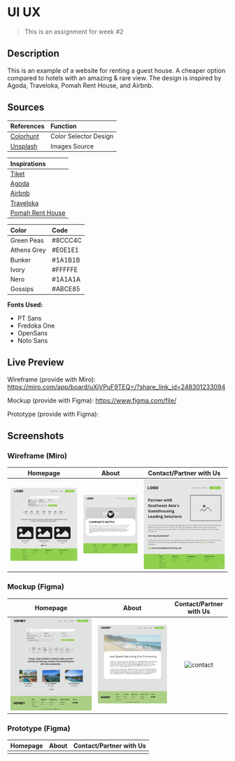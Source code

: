 # UI UX

> This is an assignment for week #2

## Description

This is an example of a website for renting a guest house. A cheaper option compared to hotels with an amazing & rare view. The design is inspired by Agoda, Traveloka, Pomah Rent House, and Airbnb.

## Sources

| References                         | Function              |
| :--------------------------------- | :-------------------- |
| [Colorhunt](https://colorhunt.co/) | Color Selector Design |
| [Unsplash](https://unsplash.com/)  | Images Source         |

| Inspirations                    |
| :------------------------------ |
| [Tiket](https://www.tiket.com)  |
| [Agoda](https://www.agoda.com/) |
| [Airbnb](https://www.airbnb.com/)
| [Traveloka](https://www.traveloka.com) |
| [Pomah Rent House](https://dribbble.com/shots/10737300-Pomah-Rent-House-Landing-Page) |

| Color       | Code    |
| :---------- | :------ |
| Green Peas  | #8CCC4C |
| Athens Grey | #E0E1E1 |
| Bunker      | #1A1B1B |
| Ivory       | #FFFFFE |
| Nero        | #1A1A1A |
| Gossips     | #ABCE85 |

**Fonts Used:**

- PT Sans
- Fredoka One
- OpenSans
- Noto Sans

## Live Preview

Wireframe (provide with Miro): https://miro.com/app/board/uXjVPuF9TEQ=/?share_link_id=248301233094

Mockup (provide with Figma): https://www.figma.com/file/

Prototype (provide with Figma):

## Screenshots

### Wireframe (Miro)

|            **Homepage**             |               **About**               |                **Contact/Partner with Us**                |
| :---------------------------------: | :-----------------------------------: | :-------------------------------------------------------: |
| ![Home](/assets/wireframe/home.jpg) | ![About](/assets/wireframe/about.jpg) | ![Contact/Partner with Us](/assets/wireframe/contact.jpg) |

### Mockup (Figma)

|           **Homepage**           |             **About**              |      **Contact/Partner with Us**       |
| :------------------------------: | :--------------------------------: | :------------------------------------: |
| ![Home](/assets/mockup/home.svg) | ![about](/assets/mockup/about.svg) | ![contact](/assets/mockup/contact.svg) |

### Prototype (Figma)

| **Homepage** | **About** | **Contact/Partner with Us** |
| :----------: | :-------: | :-------------------------: |
|              |           |                             |
